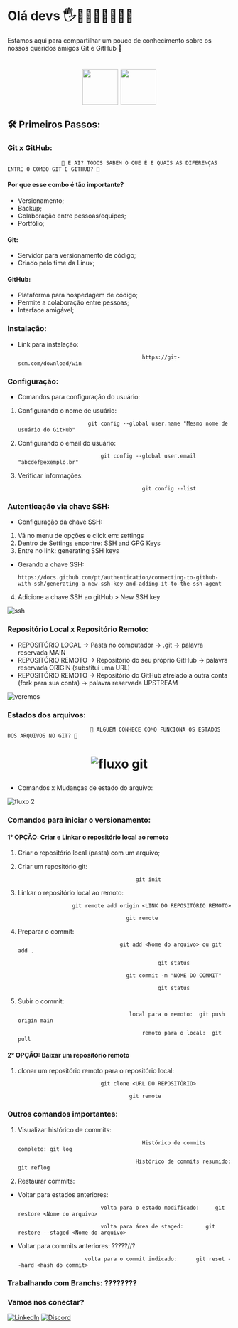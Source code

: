 # Olá devs 🖐👩🏽‍💻👨🏽‍💻✨

Estamos aqui para compartilhar um pouco de conhecimento sobre os nossos queridos amigos Git e GitHub 🤩

</div align="middle">
<h1 align="center">

<img align="middle" src="https://cdn.jsdelivr.net/gh/devicons/devicon/icons/git/git-original.svg" width="80" height="80"/> <img align="middle" src="https://cdn.jsdelivr.net/gh/devicons/devicon/icons/github/github-original.svg" width="80" height="80"/> 

</h1>
</div>

## 🛠️ Primeiros Passos: 
### Git x GitHub:
 
                     🤔 E AI? TODOS SABEM O QUE É E QUAIS AS DIFERENÇAS ENTRE O COMBO GIT E GITHUB? 🤔 

  #### Por que esse combo é tão importante?
  * Versionamento;
  * Backup;
  * Colaboração entre pessoas/equipes;
  * Portfólio;
      
  #### Git:
  * Servidor para versionamento de código;
  * Criado pelo time da Linux;
  
  #### GitHub:
  * Plataforma para hospedagem de código;
  * Permite a colaboração entre pessoas;
  * Interface amigável;
  
### Instalação:
* Link para instalação:

                                             https://git-scm.com/download/win
  
### Configuração:
* Comandos para configuração do usuário:
  
1) Configurando o nome de usuário:
   
                             git config --global user.name "Mesmo nome de usuário do GitHub"
    
3) Configurando o email do usuário:
   
                                 git config --global user.email "abcdef@exemplo.br"
   
5) Verificar informações:
   
                                              git config --list
   
### Autenticação via chave SSH:
* Configuração da chave SSH:

1) Vá no menu de opções e click em: settings
2) Dentro de Settings encontre: SSH and GPG Keys
3) Entre no link: generating SSH keys
* Gerando a chave SSH:

      https://docs.github.com/pt/authentication/connecting-to-github-with-ssh/generating-a-new-ssh-key-and-adding-it-to-the-ssh-agent
  
4) Adicione a chave SSH ao gitHub > New SSH key
     
![ssh](https://github.com/DanielaXavier1995/git-github-fap-softex/assets/116307469/1451e0d8-f013-41fd-8161-63f5e818ffaf)

### Repositório Local x Repositório Remoto:

* REPOSITÓRIO LOCAL -> Pasta no computador -> .git -> palavra reservada MAIN
* REPOSITÓRIO REMOTO -> Repositório do seu próprio GitHub -> palavra reservada ORIGIN (substitui uma URL)
* REPOSITÓRIO REMOTO -> Repositório do GitHub atrelado a outra conta (fork para sua conta) -> palavra reservada UPSTREAM 

![veremos](https://github.com/DanielaXavier1995/git-github-fap-softex/assets/116307469/0f36b40f-9c26-4db1-8ff5-6d7e190fa5ce)

### Estados dos arquivos:

                              🤔 ALGUÉM CONHECE COMO FUNCIONA OS ESTADOS DOS ARQUIVOS NO GIT? 🤔 

<h1 align="center">
 
![fluxo git](https://github.com/DanielaXavier1995/git-github-fap-softex/assets/116307469/c67422cd-0b72-473d-80d6-cd482c36295b)

</h1>

* Comandos x Mudanças de estado do arquivo:

![fluxo 2](https://github.com/DanielaXavier1995/git-github-fap-softex/assets/116307469/e65afa4d-8327-4d99-a3bd-bc2b4d8ae507)



### Comandos para iniciar o versionamento:

   #### 1° OPÇÃO: Criar e Linkar o repositório local ao remoto

   1) Criar o repositório local (pasta) com um arquivo;
   2) Criar um repositório git:
      
                                               git init
      
   4) Linkar o repositório local ao remoto:
      
                           git remote add origin <LINK DO REPOSITÓRIO REMOTO>

                                            git remote
      
   6) Preparar o commit:

                                          git add <Nome do arquivo> ou git add .

                                                      git status
      
                                            git commit -m "NOME DO COMMIT"

                                                      git status
      
   8) Subir o commit:

                                             local para o remoto:  git push origin main

                                                 remoto para o local:  git pull
      
      
   #### 2° OPÇÃO: Baixar um repositório remoto

   1) clonar um repositório remoto para o repositório local:

                                    git clone <URL DO REPOSITÓRIO>

                                             git remote
      
### Outros comandos importantes:

1) Visualizar histórico de commits:
   
                                              Histórico de commits completo: git log
   
                                            Histórico de commits resumido:  git reflog
   
3) Restaurar commits:

* Voltar para estados anteriores:

                                volta para o estado modificado:     git restore <Nome do arquivo>

                                volta para área de staged:       git restore --staged <Nome do arquivo>
  
* Voltar para commits anteriores: ?????//?

                           volta para o commit indicado:      git reset --hard <hash do commit>

### Trabalhando com Branchs: ????????
   
### Vamos nos conectar?
[![LinkedIn](https://img.shields.io/badge/LinkedIn-000?style=for-the-badge&logo=linkedin&logoColor=0E76A8)](https://www.linkedin.com/in/dani-xavier/)
[![Discord](https://img.shields.io/badge/Discord-000?style=for-the-badge&logo=discord)](https://www.discord.com/in/DanielaXavier#0328/)
   



